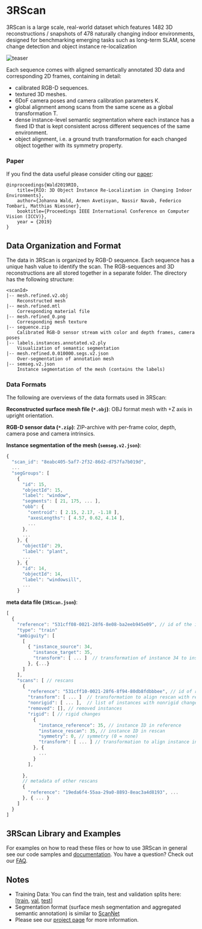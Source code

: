 # 3RScan

3RScan is a large scale, real-world dataset which features 1482 3D reconstructions / snapshots of 478 naturally changing indoor environments, designed for benchmarking emerging tasks such as long-term SLAM, scene change detection and object instance re-localization

![teaser](data/img/teaser.png)

Each sequence comes with aligned semantically annotated 3D data and corresponding 2D frames, containing in detail:

* calibrated RGB-D sequences.
* textured 3D meshes.
* 6DoF camera poses and camera calibration parameters K.
* global alignment among scans from the same scene as a global transformation T.
* dense instance-level semantic segmentation where each instance has a fixed ID that is kept consistent across different sequences of the same environment.
* object alignment, i.e. a ground truth transformation for each changed object together with its symmetry property.

### Paper
If you find the data useful please consider citing our [paper](https://arxiv.org/pdf/1908.06109.pdf):

```
@inproceedings{Wald2019RIO,
    title={RIO: 3D Object Instance Re-Localization in Changing Indoor Environments},
    author={Johanna Wald, Armen Avetisyan, Nassir Navab, Federico Tombari, Matthias Niessner},
    booktitle={Proceedings IEEE International Conference on Computer Vision (ICCV)},
    year = {2019}
}
```

## Data Organization and Format

The data in 3RScan is organized by RGB-D sequence. Each sequence has a unique hash value to identify the scan. The RGB-sequences and 3D reconstructions are all stored together in a separate folder. The directory has the following structure:

```
<scanId>
|-- mesh.refined.v2.obj
    Reconstructed mesh
|-- mesh.refined.mtl
    Corresponding material file 
|-- mesh.refined_0.png
    Corresponding mesh texture
|-- sequence.zip
    Calibrated RGB-D sensor stream with color and depth frames, camera poses
|-- labels.instances.annotated.v2.ply
    Visualization of semantic segmentation
|-- mesh.refined.0.010000.segs.v2.json
    Over-segmentation of annotation mesh
|-- semseg.v2.json
    Instance segmentation of the mesh (contains the labels)
```

### Data Formats

The following are overviews of the data formats used in 3RScan:

**Reconstructed surface mesh file (`*.obj`)**:
OBJ format mesh with +Z axis in upright orientation.

**RGB-D sensor data (`*.zip`)**:
ZIP-archive with per-frame color, depth, camera pose and camera intrinsics.

**Instance segmentation of the mesh (`semseg.v2.json`)**:
```javascript
{
  "scan_id": "8eabc405-5af7-2f32-86d2-d757fa7b019d",
  ...
  "segGroups": [
    {
      "id": 15,
      "objectId": 15,
      "label": "window",
      "segments": [ 21, 175, ... ],
      "obb": {
        "centroid": [ 2.15, 2.17, -1.18 ],
        "axesLengths": [ 4.57, 0.62, 4.14 ],
        ...
      }, 
      ...
    }, {
      "objectId": 29,
      "label": "plant",
      ...
    }, {
      "id": 14,
      "objectId": 14,
      "label": "windowsill",
      ...
    }
```

**meta data file (`3RScan.json`)**:

```javascript
[
  {
    "reference": "531cff08-0021-28f6-8e08-ba2eeb945e09", // id of the initial scan
    "type": "train"    
    "ambiguity": [
      [
        { "instance_source": 34, 
          "instance_target": 35,
          "transform": [ ... ]  // transformation of instance 34 to instance 35 (to resolve instance ambiguity)
        }, {...}
      ]
    ],
    "scans": [ // rescans
      {
        "reference": "531cff10-0021-28f6-8f94-80db8fdbbbee", // id of rescan
        "transform": [ ... ]  // transformation to align rescan with reference
        "nonrigid": [ ... ],  // list of instances with nonrigid changes
        "removed": [], // removed instances
        "rigid": [ // rigid changes
          {
            "instance_reference": 35, // instance ID in reference
            "instance_rescan": 35, // instance ID in rescan
            "symmetry": 0, // symmetry (0 = none)
            "transform": [ ... ] // transformation to align instance in the reference to the instance in the rescan
          }, {
            ...
          }         
        ],
        
      },
      // metadata of other rescans
      {
        "reference": "19eda6f4-55aa-29a0-8893-8eac3a4d8193", ... 
      }, { ... }
    ]
  }
]
```

## 3RScan Library and Examples

For examples on how to read these files or how to use 3RScan in general see our code samples and [documentation](https://github.com/WaldJohannaU/3RScan/tree/master/c++/README.md). You have a question? Check out our [FAQ](https://github.com/WaldJohannaU/3RScan/tree/master/FAQ.md).

## Notes
* Training Data: You can find the train, test and validation splits here: [[train](splits/train.txt), [val](splits/val.txt), [test](splits/test.txt)]
* Segmentation format (surface mesh segmentation and aggregated semantic annotation) is similar to [ScanNet](https://github.com/ScanNet/ScanNet)
* Please see our [project page](https://waldjohannau.github.io/RIO) for more information.
